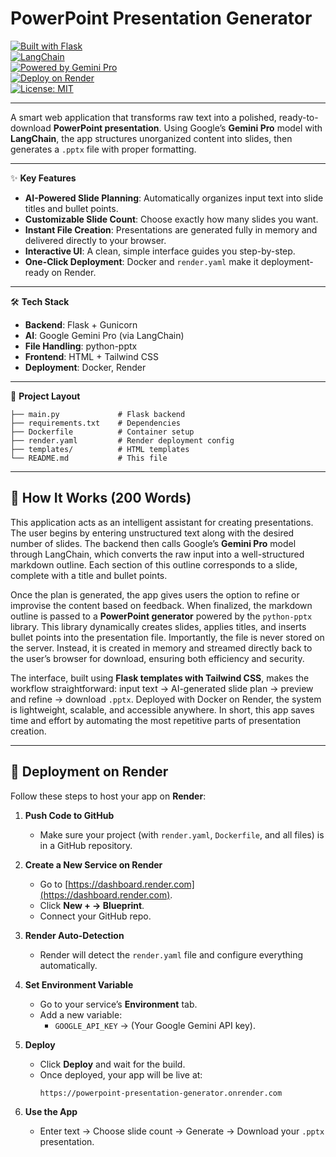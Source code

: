 # PowerPoint Presentation Generator  

[![Built with Flask](https://img.shields.io/badge/Built%20with-Flask-000000?logo=flask&logoColor=white)](https://flask.palletsprojects.com/)  
[![LangChain](https://img.shields.io/badge/AI-LangChain-blue?logo=chainlink&logoColor=white)](https://www.langchain.com/)  
[![Powered by Gemini Pro](https://img.shields.io/badge/Powered%20by-Google%20Gemini-4285F4?logo=google&logoColor=white)](https://ai.google/)  
[![Deploy on Render](https://img.shields.io/badge/Deploy%20on-Render-46E3B7?logo=render&logoColor=white)](https://render.com/)  
[![License: MIT](https://img.shields.io/badge/License-MIT-yellow.svg)](LICENSE)  

---

A smart web application that transforms raw text into a polished, ready-to-download **PowerPoint presentation**. Using Google’s **Gemini Pro** model with **LangChain**, the app structures unorganized content into slides, then generates a `.pptx` file with proper formatting.  

---

✨ **Key Features**  

- **AI-Powered Slide Planning**: Automatically organizes input text into slide titles and bullet points.  
- **Customizable Slide Count**: Choose exactly how many slides you want.  
- **Instant File Creation**: Presentations are generated fully in memory and delivered directly to your browser.  
- **Interactive UI**: A clean, simple interface guides you step-by-step.  
- **One-Click Deployment**: Docker and `render.yaml` make it deployment-ready on Render.  

---

🛠️ **Tech Stack**  

- **Backend**: Flask + Gunicorn  
- **AI**: Google Gemini Pro (via LangChain)  
- **File Handling**: python-pptx  
- **Frontend**: HTML + Tailwind CSS  
- **Deployment**: Docker, Render  

---

📂 **Project Layout**  

```
├── main.py             # Flask backend  
├── requirements.txt    # Dependencies  
├── Dockerfile          # Container setup  
├── render.yaml         # Render deployment config  
├── templates/          # HTML templates  
└── README.md           # This file  
```

---

## 📝 How It Works (200 Words)  

This application acts as an intelligent assistant for creating presentations. The user begins by entering unstructured text along with the desired number of slides. The backend then calls Google’s **Gemini Pro** model through LangChain, which converts the raw input into a well-structured markdown outline. Each section of this outline corresponds to a slide, complete with a title and bullet points.  

Once the plan is generated, the app gives users the option to refine or improvise the content based on feedback. When finalized, the markdown outline is passed to a **PowerPoint generator** powered by the `python-pptx` library. This library dynamically creates slides, applies titles, and inserts bullet points into the presentation file. Importantly, the file is never stored on the server. Instead, it is created in memory and streamed directly back to the user’s browser for download, ensuring both efficiency and security.  

The interface, built using **Flask templates with Tailwind CSS**, makes the workflow straightforward: input text → AI-generated slide plan → preview and refine → download `.pptx`. Deployed with Docker on Render, the system is lightweight, scalable, and accessible anywhere. In short, this app saves time and effort by automating the most repetitive parts of presentation creation.  

---

## 🚀 Deployment on Render  

Follow these steps to host your app on **Render**:  

1. **Push Code to GitHub**  
   - Make sure your project (with `render.yaml`, `Dockerfile`, and all files) is in a GitHub repository.  

2. **Create a New Service on Render**  
   - Go to [https://dashboard.render.com](https://dashboard.render.com).  
   - Click **New + → Blueprint**.  
   - Connect your GitHub repo.  

3. **Render Auto-Detection**  
   - Render will detect the `render.yaml` file and configure everything automatically.  

4. **Set Environment Variable**  
   - Go to your service’s **Environment** tab.  
   - Add a new variable:  
     - `GOOGLE_API_KEY` → (Your Google Gemini API key).  

5. **Deploy**  
   - Click **Deploy** and wait for the build.  
   - Once deployed, your app will be live at:  
     ```
     https://powerpoint-presentation-generator.onrender.com
     ```  

6. **Use the App**  
   - Enter text → Choose slide count → Generate → Download your `.pptx` presentation.  
